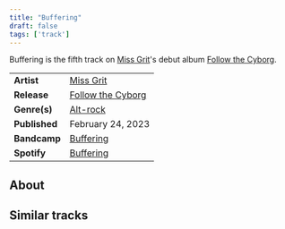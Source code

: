 ```yaml
---
title: "Buffering"
draft: false
tags: ['track']
---
```


Buffering is the fifth track on [Miss Grit](artists/Miss%20Grit.md)'s debut album [Follow the Cyborg](releases/Miss%20Grit/Follow%20the%20Cyborg.md).

|                  |                                                                                                 |
| ---------------- | ----------------------------------------------------------------------------------------------- |
| **Artist**       | [Miss Grit](artists/Miss%20Grit.md)                                                             |
| **Release**      | [Follow the Cyborg](releases/Miss%20Grit/Follow%20the%20Cyborg.md)                              |
| **Genre(s)**     | [Alt-rock](genres/Alt-rock.md)                                                                  |
| **Published**    | February 24, 2023                                                                               |
| **Bandcamp**     | [Buffering](https://missgrit.bandcamp.com/track/buffering)                                      |
| **Spotify**      | [Buffering](https://open.spotify.com/track/4PtzUEMMKY8IWMG8yyoZGr?si=2d97d296f3cb4b06)          |

## About


## Similar tracks
